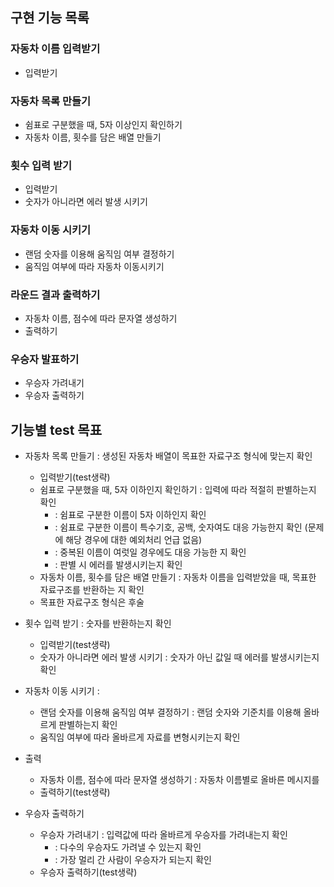 ## 구현 기능 목록

### 자동차 이름 입력받기

- 입력받기

### 자동차 목록 만들기

- 쉼표로 구분했을 때, 5자 이상인지 확인하기
- 자동차 이름, 횟수를 담은 배열 만들기

### 횟수 입력 받기

- 입력받기
- 숫자가 아니라면 에러 발생 시키기

### 자동차 이동 시키기

- 랜덤 숫자를 이용해 움직임 여부 결정하기
- 움직임 여부에 따라 자동차 이동시키기

### 라운드 결과 출력하기

- 자동차 이름, 점수에 따라 문자열 생성하기
- 출력하기

### 우승자 발표하기

- 우승자 가려내기
- 우승자 출력하기

## 기능별 test 목표

- 자동차 목록 만들기 : 생성된 자동차 배열이 목표한 자료구조 형식에 맞는지 확인

  - 입력받기(test생략)
  - 쉼표로 구분했을 때, 5자 이하인지 확인하기 : 입력에 따라 적절히 판별하는지 확인
    - : 쉼표로 구분한 이름이 5자 이하인지 확인
    - : 쉼표로 구분한 이름이 특수기호, 공백, 숫자여도 대응 가능한지 확인 (문제에 해당 경우에 대한 예외처리 언급 없음)
    - : 중복된 이름이 여럿일 경우에도 대응 가능한 지 확인
    - : 판별 시 에러를 발생시키는지 확인
  - 자동차 이름, 횟수를 담은 배열 만들기 : 자동차 이름을 입력받았을 때, 목표한 자료구조를 반환하는 지 확인

  * 목표한 자료구조 형식은 후술

- 횟수 입력 받기 : 숫자를 반환하는지 확인

  - 입력받기(test생략)
  - 숫자가 아니라면 에러 발생 시키기 : 숫자가 아닌 값일 때 에러를 발생시키는지 확인

- 자동차 이동 시키기 :

  - 랜덤 숫자를 이용해 움직임 여부 결정하기 : 랜덤 숫자와 기준치를 이용해 올바르게 판별하는지 확인
  - 움직임 여부에 따라 올바르게 자료를 변형시키는지 확인

- 출력

  - 자동차 이름, 점수에 따라 문자열 생성하기 : 자동차 이름별로 올바른 메시지를
  - 출력하기(test생략)

- 우승자 출력하기
  - 우승자 가려내기 : 입력값에 따라 올바르게 우승자를 가려내는지 확인
    - : 다수의 우승자도 가려낼 수 있는지 확인
    - : 가장 멀리 간 사람이 우승자가 되는지 확인
  - 우승자 출력하기(test생략)
